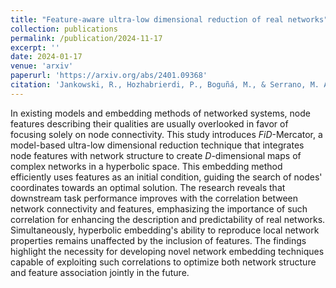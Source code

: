 ```yaml
---
title: "Feature-aware ultra-low dimensional reduction of real networks"
collection: publications
permalink: /publication/2024-11-17
excerpt: ''
date: 2024-01-17
venue: 'arxiv'
paperurl: 'https://arxiv.org/abs/2401.09368'
citation: 'Jankowski, R., Hozhabrierdi, P., Boguñá, M., & Serrano, M. Á. (2024). Feature-aware ultra-low dimensional reduction of real networks. arXiv:abs/2401.09368.'
---
```


In existing models and embedding methods of networked systems, node features describing their qualities are usually overlooked in favor of focusing solely on node connectivity. This study introduces $FiD$-Mercator, a model-based ultra-low dimensional reduction technique that integrates node features with network structure to create $D$-dimensional maps of complex networks in a hyperbolic space. This embedding method efficiently uses features as an initial condition, guiding the search of nodes' coordinates towards an optimal solution. The research reveals that downstream task performance improves with the correlation between network connectivity and features, emphasizing the importance of such correlation for enhancing the description and predictability of real networks. Simultaneously, hyperbolic embedding's ability to reproduce local network properties remains unaffected by the inclusion of features. The findings highlight the necessity for developing novel network embedding techniques capable of exploiting such correlations to optimize both network structure and feature association jointly in the future.